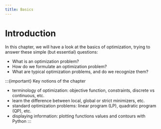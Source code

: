 ```yaml
---
title: Basics
---
```


# Introduction

In this chapter, we will have a look at the basics of optimization, trying to answer these simple (but essential) questions:
- What is an optimization problem? 
- How do we formulate an optimization problem?
- What are typical optimization problems, and do we recognize them?

:::{important} Key notions of the chapter
- terminology of optimization: objective function, constraints, discrete vs continuous, etc. 
- learn the difference between local, global or strict minimizers, etc. 
- standard optimization problems: linear program (LP), quadratic program (QP), etc. 
- displaying information: plotting functions values and contours with Python
:::